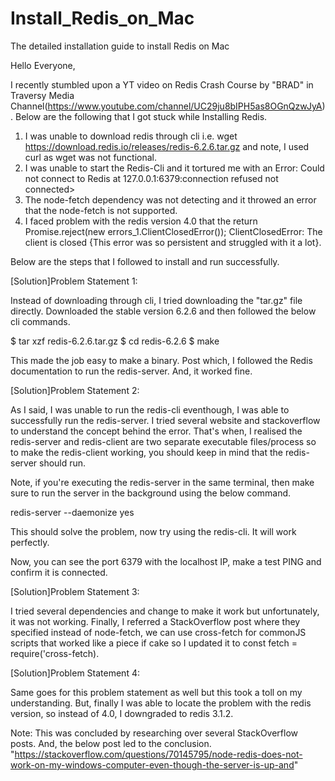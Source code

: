 # Install_Redis_on_Mac
The detailed installation guide to install Redis on Mac

Hello Everyone,

I recently stumbled upon a YT video on Redis Crash Course by "BRAD" in Traversy Media Channel(https://www.youtube.com/channel/UC29ju8bIPH5as8OGnQzwJyA). Below are the following that I got stuck while Installing Redis.

1. I was unable to download redis through cli i.e. wget https://download.redis.io/releases/redis-6.2.6.tar.gz and note, I used curl as wget was not functional.
2. I was unable to start the Redis-Cli and it tortured me with an Error: Could not connect to Redis at 127.0.0.1:6379:connection refused not connected>
3. The node-fetch dependency was not detecting and it throwed an error that the node-fetch is not supported.
4. I faced problem with the redis version 4.0  that the return Promise.reject(new errors_1.ClientClosedError()); ClientClosedError: The client is closed {This error was so persistent and struggled with it a lot}.

Below are the steps that I followed to install and run successfully.

[Solution]Problem Statement 1:

Instead of downloading through cli, I tried downloading the "tar.gz" file directly. Downloaded the stable version 6.2.6 and then followed the below cli commands.

$ tar xzf redis-6.2.6.tar.gz
$ cd redis-6.2.6
$ make

This made the job easy to make a binary. Post which, I followed the Redis documentation to run the redis-server. And, it worked fine.

[Solution]Problem Statement 2:

As I said, I was unable to run the redis-cli eventhough, I was able to successfully run the redis-server. I tried several website and stackoverflow to understand the concept behind the error. That's when, I realised the redis-server and redis-client are two separate executable files/process so to make the redis-client working, you should keep in mind that the redis-server should run.

Note, if you're executing the redis-server in the same terminal, then make sure to run the server in the background using the below command.

redis-server --daemonize yes

This should solve the problem, now try using the redis-cli. It will work perfectly.

Now, you can see the port 6379 with the localhost IP, make a test PING and confirm it is connected.

[Solution]Problem Statement 3:

I tried several dependencies and change to make it work but unfortunately, it was not working. Finally, I referred a StackOverflow post where they specified instead of node-fetch, we can use cross-fetch for commonJS scripts that worked like a piece if cake so I updated it to const fetch = require('cross-fetch).

[Solution]Problem Statement 4:

Same goes for this problem statement as well but this took a toll on my understanding. But, finally I was able to locate the problem with the redis version, so instead of 4.0, I downgraded to redis 3.1.2. 

Note: This was concluded by researching over several StackOverflow posts. And, the below post led to the conclusion. "https://stackoverflow.com/questions/70145795/node-redis-does-not-work-on-my-windows-computer-even-though-the-server-is-up-and"






